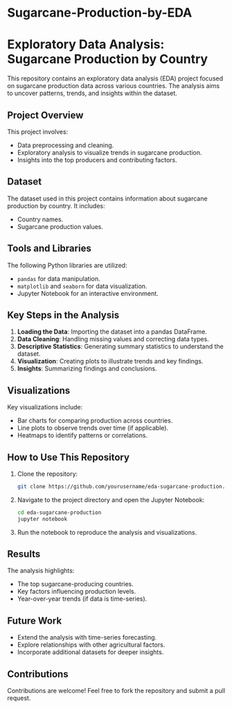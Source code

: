 # Sugarcane-Production-by-EDA
# Exploratory Data Analysis: Sugarcane Production by Country

This repository contains an exploratory data analysis (EDA) project focused on sugarcane production data across various countries. The analysis aims to uncover patterns, trends, and insights within the dataset.

## Project Overview

This project involves:
- Data preprocessing and cleaning.
- Exploratory analysis to visualize trends in sugarcane production.
- Insights into the top producers and contributing factors.

## Dataset
The dataset used in this project contains information about sugarcane production by country. It includes:
- Country names.
- Sugarcane production values.

## Tools and Libraries
The following Python libraries are utilized:
- `pandas` for data manipulation.
- `matplotlib` and `seaborn` for data visualization.
- Jupyter Notebook for an interactive environment.

## Key Steps in the Analysis
1. **Loading the Data**: Importing the dataset into a pandas DataFrame.
2. **Data Cleaning**: Handling missing values and correcting data types.
3. **Descriptive Statistics**: Generating summary statistics to understand the dataset.
4. **Visualization**: Creating plots to illustrate trends and key findings.
5. **Insights**: Summarizing findings and conclusions.

## Visualizations
Key visualizations include:
- Bar charts for comparing production across countries.
- Line plots to observe trends over time (if applicable).
- Heatmaps to identify patterns or correlations.

## How to Use This Repository
1. Clone the repository:
   ```bash
   git clone https://github.com/yourusername/eda-sugarcane-production.git
   ```
2. Navigate to the project directory and open the Jupyter Notebook:
   ```bash
   cd eda-sugarcane-production
   jupyter notebook
   ```
3. Run the notebook to reproduce the analysis and visualizations.

## Results
The analysis highlights:
- The top sugarcane-producing countries.
- Key factors influencing production levels.
- Year-over-year trends (if data is time-series).

## Future Work
- Extend the analysis with time-series forecasting.
- Explore relationships with other agricultural factors.
- Incorporate additional datasets for deeper insights.

## Contributions

Contributions are welcome! Feel free to fork the repository and submit a pull request.


